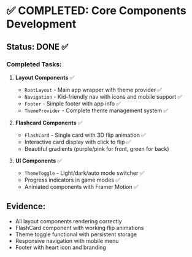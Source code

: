 # ✅ COMPLETED: Core Components Development

## Status: DONE ✅

### Completed Tasks:

1. **Layout Components** ✅
   - `RootLayout` - Main app wrapper with theme provider ✅
   - `Navigation` - Kid-friendly nav with icons and mobile support ✅
   - `Footer` - Simple footer with app info ✅
   - `ThemeProvider` - Complete theme management system ✅

2. **Flashcard Components** ✅
   - `FlashCard` - Single card with 3D flip animation ✅
   - Interactive card display with click to flip ✅
   - Beautiful gradients (purple/pink for front, green for back)

3. **UI Components** ✅
   - `ThemeToggle` - Light/dark/auto mode switcher ✅
   - Progress indicators in game modes ✅
   - Animated components with Framer Motion ✅

## Evidence:
- All layout components rendering correctly
- FlashCard component with working flip animations
- Theme toggle functional with persistent storage
- Responsive navigation with mobile menu
- Footer with heart icon and branding